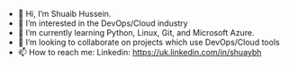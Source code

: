 - 👋 Hi, I’m Shuaib Hussein.
- 👀 I’m interested in the DevOps/Cloud industry
- 🌱 I’m currently learning Python, Linux, Git, and Microsoft Azure.
- 💞️ I’m looking to collaborate on projects which use DevOps/Cloud tools
- 📫 How to reach me: Linkedin: https://uk.linkedin.com/in/shuaybh

<!---
Shuaybh97/Shuaybh97 is a ✨ special ✨ repository because its `README.md` (this file) appears on your GitHub profile.
You can click the Preview link to take a look at your changes.
--->
